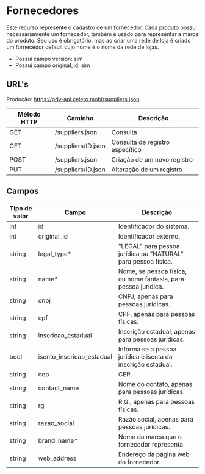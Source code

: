 # Fornecedores

Este recurso represente o cadastro de um fornecedor. Cada produto possui necessariamente um fornecedor, também é usado para representar a marca do produto. Seu uso é obrigatório, mas ao criar uma rede de loja é criado um fornecedor default cujo nome é o nome da rede de lojas.

* Possui campo version: sim
* Possui campo original_id: sim

## URL's

Produção: https://pdv-api.celero.mobi/suppliers.json

Método HTTP | Caminho | Descrição
--|--|--
GET | /suppliers.json | Consulta
GET | /suppliers/ID.json | Consulta de registro específico
POST | /suppliers.json | Criação de um novo registro
PUT | /suppliers/ID.json | Alteração de um registro

## Campos

Tipo de valor | Campo | Descrição
--|--|--
int | id | Identificador do sistema.
int | original_id | Identificador externo.
string | legal_type* | "LEGAL" para pessoa jurídica ou "NATURAL" para pessoa física.
string | name* | Nome, se pessoa física, ou nome fantasia, para pessoa jurídica.
string | cnpj | CNPJ, apenas para pessoas jurídicas.
string | cpf | CPF, apenas para pessoas físicas.
string | inscricao_estadual | Inscrição estadual, apenas para pessoas jurídicas.
bool | isento_inscricao_estadual | Informa se a pessoa jurídica é isenta da inscrição estadual.
string | cep | CEP.
string | contact_name | Nome do contato, apenas para pessoas jurídicas.
string | rg | R.G., apenas para pessoas físicas.
string | razao_social | Razão social, apenas para pessoas jurídicas.
string | brand_name* | Nome da marca que o fornecedor representa.
string | web_address | Endereço da página web do fornecedor.
